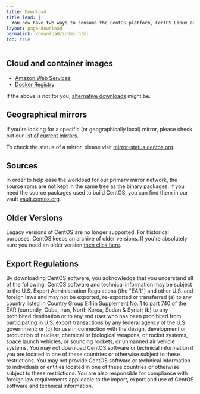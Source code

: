 ```yaml
---
title: Download
title_lead: |
  You now have two ways to consume the CentOS platform, CentOS Linux and CentOS Stream:
layout: page-download
permalink: /download/index.html
toc: true
---
```


## Cloud and container images

* [Amazon Web Services](https://aws.amazon.com/marketplace/seller-profile?id=16cb8b03-256e-4dde-8f34-1b0f377efe89)
* [Docker Registry](https://registry.hub.docker.com/_/centos/)

If the above is not for you, [alternative downloads](http://wiki.centos.org/Download) might be.

## Geographical mirrors

If you're looking for a specific (or geographically local) mirror, please check out our [list of current mirrors](/download/mirrors/).

To check the status of a mirror, please visit [mirror-status.centos.org](http://mirror-status.centos.org/).

## Sources

In order to help ease the workload for our primary mirror network, the source
rpms are not kept in the same tree as the binary packages. If you need the
source packages used to build CentOS, you can find them in our vault 
[vault.centos.org](http://vault.centos.org).

## Older Versions

Legacy versions of CentOS are no longer supported. For historical purposes,
CentOS keeps an archive of older versions. If you're absolutely sure you need
an older version [then click here](http://wiki.centos.org/Download).

## Export Regulations

By downloading CentOS software, you acknowledge that you understand all of the
following: CentOS software and technical information may be subject to the U.S.
Export Administration Regulations (the "EAR") and other U.S. and foreign laws
and may not be exported, re-exported or transferred (a) to any country listed
in Country Group E:1 in Supplement No. 1 to part 740 of the EAR (currently,
Cuba, Iran, North Korea, Sudan & Syria); (b) to any prohibited destination or
to any end user who has been prohibited from participating in U.S. export
transactions by any federal agency of the U.S. government; or (c) for use in
connection with the design, development or production of nuclear, chemical or
biological weapons, or rocket systems, space launch vehicles, or sounding
rockets, or unmanned air vehicle systems. You may not download CentOS software
or technical information if you are located in one of these countries or
otherwise subject to these restrictions. You may not provide CentOS software or
technical information to individuals or entities located in one of these
countries or otherwise subject to these restrictions. You are also responsible
for compliance with foreign law requirements applicable to the import, export
and use of CentOS software and technical information.
